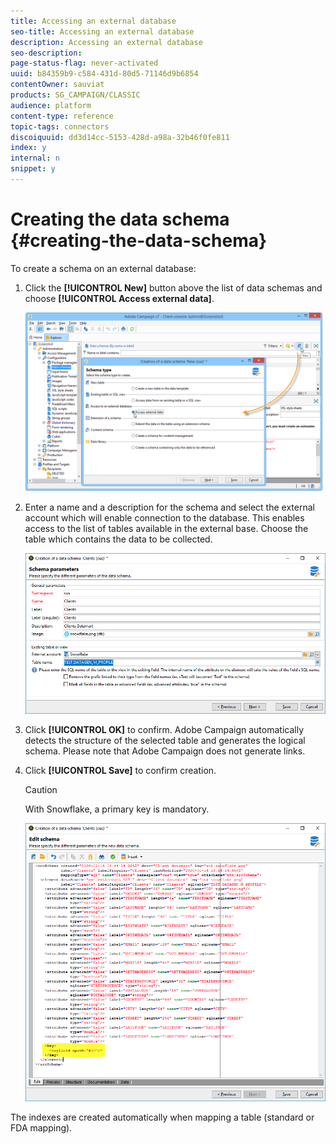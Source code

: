 ```yaml
---
title: Accessing an external database
seo-title: Accessing an external database
description: Accessing an external database
seo-description: 
page-status-flag: never-activated
uuid: b84359b9-c584-431d-80d5-71146d9b6854
contentOwner: sauviat
products: SG_CAMPAIGN/CLASSIC
audience: platform
content-type: reference
topic-tags: connectors
discoiquuid: dd3d14cc-5153-428d-a98a-32b46f0fe811
index: y
internal: n
snippet: y
---
```


# Creating the data schema {#creating-the-data-schema}

To create a schema on an external database:

1. Click the **[!UICONTROL New]** button above the list of data schemas and choose **[!UICONTROL Access external data]**.

    ![](assets/wf_new_schema_fda.png)

1. Enter a name and a description for the schema and select the external account which will enable connection to the database. This enables access to the list of tables available in the external base. Choose the table which contains the data to be collected.

    ![](assets/wf_new_schema_select_table_fda.png)

1. Click **[!UICONTROL OK]** to confirm. Adobe Campaign automatically detects the structure of the selected table and generates the logical schema. Please note that Adobe Campaign does not generate links.

1. Click **[!UICONTROL Save]** to confirm creation.

    >[!CAUTION]
    >
    >With Snowflake, a primary key is mandatory.

    ![](assets/wf_new_schema_generate_fda.png)

The indexes are created automatically when mapping a table (standard or FDA mapping).
